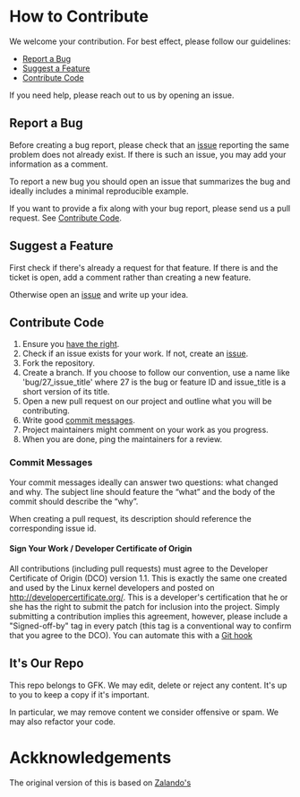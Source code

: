 # How to Contribute

We welcome your contribution. For best effect, please follow our guidelines:

- [Report a Bug](#report-a-bug)
- [Suggest a Feature](#suggest-a-feature)
- [Contribute Code](#contribute-code)

If you need help, please reach out to us by opening an issue.

## Report a Bug 
Before creating a bug report, please check that an [issue](/issues) reporting the same problem does not already exist. 
If there is such an issue, you may add your information as a comment.

To report a new bug you should open an issue that summarizes the bug and ideally includes a minimal reproducible example.

If you want to provide a fix along with your bug report, please send us a pull request. See [Contribute Code](#contribute-code).

## Suggest a Feature
First check if there's already a request for that feature.
If there is and the ticket is open, add a comment rather than creating a new feature.

Otherwise open an [issue](../../issues/new) and write up your idea.

## Contribute Code

1. Ensure you [have the right](http://developercertificate.org).
1. Check if an issue exists for your work. If not, create an [issue](../../issues/new).
1. Fork the repository.
1. Create a branch. If you choose to follow our convention, use a name like 'bug/27_issue_title' where 27 is the bug or feature ID and issue_title is a short version of its title.
1. Open a new pull request on our project and outline what you will be contributing.
1. Write good [commit messages](#commit-messages).
1. Project maintainers might comment on your work as you progress.
1. When you are done, ping the maintainers for a review.

### Commit Messages
Your commit messages ideally can answer two questions: what changed and why. 
The subject line should feature the “what” and the body of the commit should describe the “why”.  

When creating a pull request, its description should reference the corresponding issue id.

#### Sign Your Work / Developer Certificate of Origin
All contributions (including pull requests) must agree to the Developer Certificate of Origin (DCO) version 1.1. 
This is exactly the same one created and used by the Linux kernel developers and posted on http://developercertificate.org/.
This is a developer's certification that he or she has the right to submit the patch for inclusion into the project. 
Simply submitting a contribution implies this agreement, however, please include a "Signed-off-by" tag in every patch (this tag is a conventional way to confirm that you agree to the DCO). 
You can automate this with a [Git hook](https://stackoverflow.com/questions/15015894/git-add-signed-off-by-line-using-format-signoff-not-working)

## It's Our Repo
This repo belongs to GFK. We may edit, delete or reject any content. 
It's up to you to keep a copy if it's important.

In particular, we may remove content we consider offensive or spam. 
We may also refactor your code.

# Ackknowledgements
The original version of this is based on [Zalando's](https://github.com/zalando/.github/blob/master/CONTRIBUTING.md)
